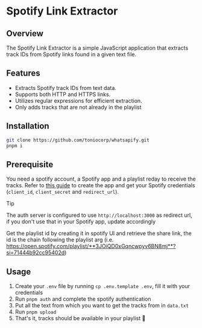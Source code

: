 # Spotify Link Extractor

## Overview
The Spotify Link Extractor is a simple JavaScript application that extracts track IDs from Spotify links found in a given text file.

## Features
- Extracts Spotify track IDs from text data.
- Supports both HTTP and HTTPS links.
- Utilizes regular expressions for efficient extraction.
- Only adds tracks that are not already in the playlist

## Installation
```bash
git clone https://github.com/toniocorp/whatsapify.git
pnpm i
```

## Prerequisite
You need a spotify account, a Spotify app and a playlist reday to receive the tracks.
Refer to [this guide](https://developer.spotify.com/documentation/web-api/concepts/apps) to create the app and get your Spotify credentials (`client_id`, `client_secret` and `redirect_url`).

> [!TIP] 
> The auth server is configured to use `http://localhost:3000` as redirect url, if you don't use that in your Spotify app, update accordingly

Get the playlist id by creating it in spotify UI and retrieve the share link, the id is the chain following the playlist arg (i.e. https://open.spotify.com/playlist/**3JOiQD0xGqncwpyv6BN8mj**?si=71444b92cc95402d)

## Usage
1. Create your `.env` file by running `cp .env.template .env`, fill it with your credentials
2. Run `pnpm auth` and complete the spotify authentication
3. Put all the text from which you want to get the tracks from in `data.txt`
4. Run `pnpm upload`
5. That's it, tracks should be available in your playlist 🎉
